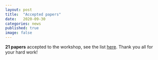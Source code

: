```yaml
---
layout: post
title:  "Accepted papers"
date:   2020-09-30
categories: news
published: true
image: false
---
```


**21 papers** accepted to the workshop, see the list [here](https://codi-workshop.github.io/accepted-papers/).
Thank you all for your hard work!
